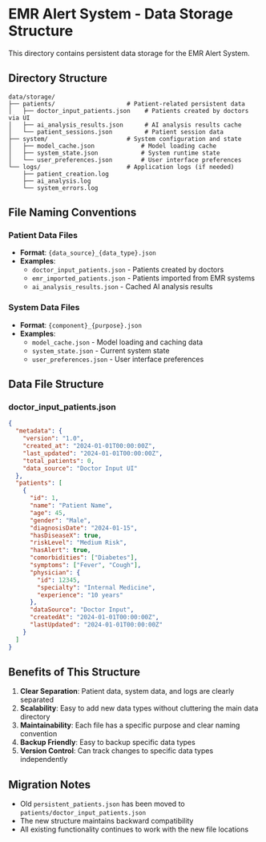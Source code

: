 # EMR Alert System - Data Storage Structure

This directory contains persistent data storage for the EMR Alert System.

## Directory Structure

```
data/storage/
├── patients/                    # Patient-related persistent data
│   ├── doctor_input_patients.json    # Patients created by doctors via UI
│   ├── ai_analysis_results.json      # AI analysis results cache
│   └── patient_sessions.json         # Patient session data
├── system/                      # System configuration and state
│   ├── model_cache.json             # Model loading cache
│   ├── system_state.json            # System runtime state
│   └── user_preferences.json        # User interface preferences
└── logs/                        # Application logs (if needed)
    ├── patient_creation.log
    ├── ai_analysis.log
    └── system_errors.log
```

## File Naming Conventions

### Patient Data Files
- **Format**: `{data_source}_{data_type}.json`
- **Examples**:
  - `doctor_input_patients.json` - Patients created by doctors
  - `emr_imported_patients.json` - Patients imported from EMR systems
  - `ai_analysis_results.json` - Cached AI analysis results

### System Data Files
- **Format**: `{component}_{purpose}.json`
- **Examples**:
  - `model_cache.json` - Model loading and caching data
  - `system_state.json` - Current system state
  - `user_preferences.json` - User interface preferences

## Data File Structure

### doctor_input_patients.json
```json
{
  "metadata": {
    "version": "1.0",
    "created_at": "2024-01-01T00:00:00Z",
    "last_updated": "2024-01-01T00:00:00Z",
    "total_patients": 0,
    "data_source": "Doctor Input UI"
  },
  "patients": [
    {
      "id": 1,
      "name": "Patient Name",
      "age": 45,
      "gender": "Male",
      "diagnosisDate": "2024-01-15",
      "hasDiseaseX": true,
      "riskLevel": "Medium Risk",
      "hasAlert": true,
      "comorbidities": ["Diabetes"],
      "symptoms": ["Fever", "Cough"],
      "physician": {
        "id": 12345,
        "specialty": "Internal Medicine",
        "experience": "10 years"
      },
      "dataSource": "Doctor Input",
      "createdAt": "2024-01-01T00:00:00Z",
      "lastUpdated": "2024-01-01T00:00:00Z"
    }
  ]
}
```

## Benefits of This Structure

1. **Clear Separation**: Patient data, system data, and logs are clearly separated
2. **Scalability**: Easy to add new data types without cluttering the main data directory
3. **Maintainability**: Each file has a specific purpose and clear naming convention
4. **Backup Friendly**: Easy to backup specific data types
5. **Version Control**: Can track changes to specific data types independently

## Migration Notes

- Old `persistent_patients.json` has been moved to `patients/doctor_input_patients.json`
- The new structure maintains backward compatibility
- All existing functionality continues to work with the new file locations
